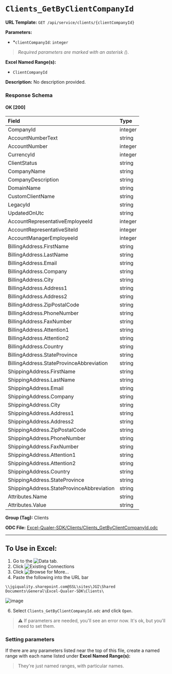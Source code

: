 # `Clients_GetByClientCompanyId`

**URL Template:**
`GET /api/service/clients/{clientCompanyId}`

**Parameters:**
- *`clientCompanyId`: `integer`


> *Required parameters are marked with an asterisk (*).

**Excel Named Range(s):**
- `ClientCompanyId`


**Description:**
No description provided.

### Response Schema

#### OK [200]

| Field                                     | Type    |
|:------------------------------------------|:--------|
| CompanyId                                 | integer |
| AccountNumberText                         | string  |
| AccountNumber                             | integer |
| CurrencyId                                | integer |
| ClientStatus                              | string  |
| CompanyName                               | string  |
| CompanyDescription                        | string  |
| DomainName                                | string  |
| CustomClientName                          | string  |
| LegacyId                                  | string  |
| UpdatedOnUtc                              | string  |
| AccountRepresentativeEmployeeId           | integer |
| AccountRepresentativeSiteId               | integer |
| AccountManagerEmployeeId                  | integer |
| BillingAddress.FirstName                  | string  |
| BillingAddress.LastName                   | string  |
| BillingAddress.Email                      | string  |
| BillingAddress.Company                    | string  |
| BillingAddress.City                       | string  |
| BillingAddress.Address1                   | string  |
| BillingAddress.Address2                   | string  |
| BillingAddress.ZipPostalCode              | string  |
| BillingAddress.PhoneNumber                | string  |
| BillingAddress.FaxNumber                  | string  |
| BillingAddress.Attention1                 | string  |
| BillingAddress.Attention2                 | string  |
| BillingAddress.Country                    | string  |
| BillingAddress.StateProvince              | string  |
| BillingAddress.StateProvinceAbbreviation  | string  |
| ShippingAddress.FirstName                 | string  |
| ShippingAddress.LastName                  | string  |
| ShippingAddress.Email                     | string  |
| ShippingAddress.Company                   | string  |
| ShippingAddress.City                      | string  |
| ShippingAddress.Address1                  | string  |
| ShippingAddress.Address2                  | string  |
| ShippingAddress.ZipPostalCode             | string  |
| ShippingAddress.PhoneNumber               | string  |
| ShippingAddress.FaxNumber                 | string  |
| ShippingAddress.Attention1                | string  |
| ShippingAddress.Attention2                | string  |
| ShippingAddress.Country                   | string  |
| ShippingAddress.StateProvince             | string  |
| ShippingAddress.StateProvinceAbbreviation | string  |
| Attributes.Name                           | string  |
| Attributes.Value                          | string  |

**Group (Tag):**
Clients

**ODC File:**
[Excel-Qualer-SDK/Clients/Clients_GetByClientCompanyId.odc](https://github.com/Johnson-Gage-Inspection-Inc/qualer-sdk-odc/blob/main/Excel-Qualer-SDK/Clients/Clients_GetByClientCompanyId.odc)

---

To Use in Excel:
---

1. Go to the ![`Data`](https://github.com/user-attachments/assets/da437a70-57b3-4c5b-bb01-4910ece19ed1)
 tab.
3. Click ![Existing Connections](https://github.com/user-attachments/assets/a2f1ed67-b2e0-4c23-ac90-68c870e60289)
4. Click ![`Browse for More...`](https://github.com/user-attachments/assets/8e698494-6865-41e7-b6fa-043aea81809a)
5. Paste the following into the URL bar
```
\\jgiquality.sharepoint.com@SSL\sites\JGI\Shared Documents\General\Excel-Qualer-SDK\Clients\
```

![image](https://github.com/user-attachments/assets/1e1a8d87-0377-446d-aaf5-d78562991db3)

6. Select `Clients_GetByClientCompanyId.odc` and click `Open`.

> ⚠️ If parameters are needed, you'll see an error now. It's ok, but you'll need to set them.

### Setting parameters
If there are any parameters listed near the top of this file, create a named range with each name listed under **Excel Named Range(s):**
> They're just named ranges, with particular names.
